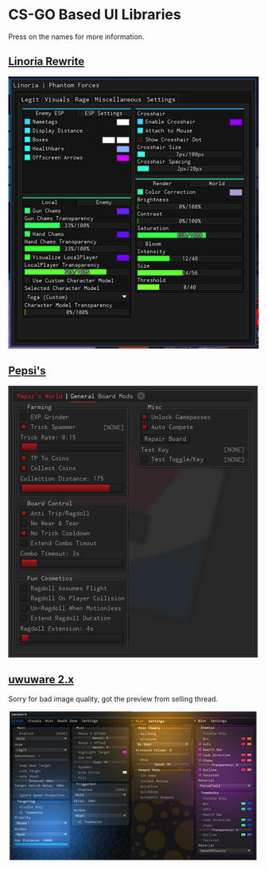 # CS-GO Based UI Libraries
Press on the names for more information.

## [Linoria Rewrite](https://v3rmillion.net/showthread.php?tid=1150670)
![](../../images/linoriarewrite.png)

## [Pepsi's](https://v3rmillion.net/showthread.php?tid=1139856)
![](../../images/pepsi's.png)

## [uwuware 2.x](../../scripts/uwuware-2.x.lua)
Sorry for bad image quality, got the preview from selling thread.

![](../../images/uwuware-2.x.png)